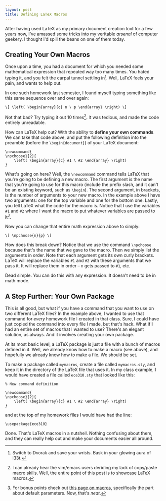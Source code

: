 ```yaml
---
layout: post
title: Defining LaTeX Macros
---
```


After having used LaTeX as my primary document creation tool for a few
years now, I've amassed some tricks into my veritable *arsenal* of
computer geekery.  I thought I'd spill the beans on one of them today.

Creating Your Own Macros
------------------------

Once upon a time, you had a document for which you needed some
mathematical expression that repeated way too many times. You hated
typing it, and you felt the carpal tunnel settling in[^0]. Well, LaTeX
feels your pain, and wants to help out.

In one such homework last semester, I found myself typing something
like this same sequence over and over again:

    \[ \left( \begin{array}{c} n \ p \end{array} \right) \]

Not that bad? Try typing it out 10 times[^1]. It was tedious, and made
the code entirely unreadable.

How can LaTeX help out? With the ability to **define your own
commands**. We can take that code above, and put the following
definition into the preamble (before the `\begin{document}`) of your
LaTeX document:
    
    \newcommand{
    \npchoose}[2]{
        \left( \begin{array}{c} #1 \ #2 \end{array} \right)
    }

What's going on here? Well, the `\newcommand` command tells LaTeX that
you're going to be defining a new macro. The first argument is the
name that you're going to use for this macro (include the prefix
slash, and it can't be an existing keyword, such as `\begin`). The
second argument, in brackets, is the number of arguments to your new
macro. In the example above I have two arguments: one for the top
variable and one for the bottom one. Lastly, you tell LaTeX what the
code for the macro is. Notice that I use the variables `#1` and `#2`
where I want the macro to put whatever variables are passed to it[^2].

Now you can change that entire math expression above to simply:

    \[ \npchoose{n}{p} \]

How does this break down? Notice that we use the command `\npchoose`
because that's the name that we gave to the macro. Then we simply list
the arguments in order. Note that each argument gets its own curly
brackets. LaTeX will replace the variables `#1` and `#2` with these
arguments that we pass it. It will replace them in order &#8211; `n`
gets passed to `#1`, etc.

Dead simple. You can do this with any expression. It doesn't need to
be in math mode.

A Step Further: Your Own Package
--------------------------------

This is all good, but what if you have a command that you want to use
on two different LaTeX files? In the example above, I wanted to use
that command for *every* homework file I created in that class. Sure,
I could have just copied the command into every file I made, but
that's hack. What if I had an entire set of macros that I wanted to
use? There's an elegant solution, as always. And it involves creating
your own package.

At its most basic level, a LaTeX package is just a file with a bunch
of macros defined in it. Well, we already know how to make a macro
(see above), and hopefully we already know how to make a file. We
should be set.

To make a package called `mymacros`, create a file called
`mymacros.sty`, and keep it in the directory of the LaTeX file that
uses it. In my class example, I would have created a file called
`ece310.sty` that looked like this:

    % New command definition
    
    \newcommand{
    \npchoose}[2]{
        \left( \begin{array}{c} #1 \ #2 \end{array} \right)
    }

and at the top of my homework files I would have had the line:

    \usepackage{ece310}

Done. That's LaTeX macros in a nutshell. Nothing confusing about them,
and they can really help out and make your documents easier all
around.

[^0]: Switch to Dvorak and save your wrists. Bask in your glowing aura
      of l33t.

[^1]: I can already hear the vim/emacs users deriding my lack of
      copy/paste macro skills. Well, the entire point of this post is
      to showcase LaTeX macros.

[^2]: For bonus points check out [this page on macros][1],
      specifically the part about default parameters. Now, that's
      *neat*.

[1]: http://www.math.tamu.edu/~boas/courses/math696/math-macros.html
